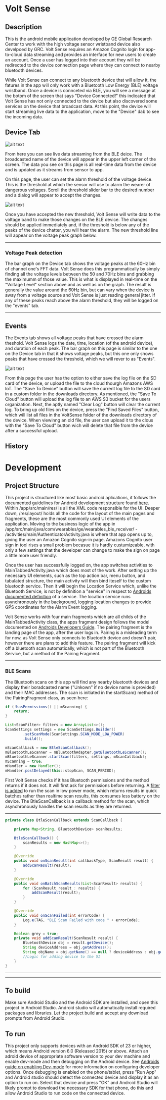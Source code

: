 # Volt Sense

## Description

This is the android mobile application developed by GE Global Research Center to work with the high voltage sensor wristband device also develpoed by GRC.
Volt Sense requires an Amazon Cognito login for app-to-cloud data streaming and provides an interface for new users to create an account.
Once a user has logged into their account they will be redirected to the device connection page where they can connect to nearby bluetooth devices.

While Volt Sense can connect to any bluetooth device that will allow it, the fatures in the app will only work with a Bluetooth Low Energy (BLE) voltage wristband.
Once a device is connceted via BLE, you will see a message at the botom of the screen that says "Device Connected!" this indicated that Volt Sense has not only connected to the device but also discovered some services on the device that broadcast data.
At this point, the device will start streaming live data to the application, move to the "Device" dab to see the incoming data.

## Device Tab

![alt text](https://github.com/edgeos/wearables_ble_android_app/blob/master/images/device_tab.jpg)

From here you can see live data streaming from the BLE deice.
The broadcasted name of the device will appear in the upper left corner of the screen.
The data you see on this page is all real-time data from the device and is updated as it streams from sensor to app.

On this page, the user can set the alarm threshold of the voltage device.
This is the threshold at which the sensor will use to alarm the wearer of dangerous voltages.
Scroll the threshold slider bar to the desired number and a dialog will appear to accept the changes.

![alt text](https://github.com/edgeos/wearables_ble_android_app/blob/master/images/alarm_thresh_change.jpg)

Once you have accepted the new threshold, Volt Sense will write data to the voltage band to make those changes on the BLE device.
The changes should be applied immediately and, if the threshold is below any of the peaks of the device chatter, you will hear the alarm.
The new threshold line will appear on the voltage peak graph below.

---

### Voltage Peak detection

The bar graph on the Device tab shows the voltage peaks at the 60Hz bin of channel one's FFT data.
Volt Sense does this programmatically by simply finding all the voltage levels between the 50 and 70Hz bins and grabbing the maximumm of those value.
This is what is displayed in real-time on the "Voltage Level" section above and as well as on the graph. 
The result is generally the value around the 60Hz bin, but can vary when the device is away from a voltage source and Volt Sense is just reading general jitter.
If any of these peaks reach above the alarm threshold, they will be logged on the "events" tab.

---

## Events

The Events tab shows all voltage peaks that have crossed the alarm theshold.
Volt Sense logs the date, time, location (of the android device), and duration of each peak.
The bar graph on this page is similar to the one on the Device tab in that it shows voltage peaks, but this one only shows peaks that have crossed the threshold, which we will rever to as "Events".

![alt text](https://github.com/edgeos/wearables_ble_android_app/blob/master/images/events_tab.jpg)

From this page the user has the option to either save the log file on the SD card of the device, or upload the file to the cloud thourgh Amazons AWS IoT.
The "Save To Device" button will save the current log file to the SD card in a custom folder in the downloads directory.
As mentioned, the "Save To Cloud" button will upload the log file to an AWS S3 bucket for the users organization.
Next, the aptly named "Clear Log" button will clear the current log.
To bring up old files on the device, press the "Find Saved Files" button, which will list all files in the VoltSense folder of the downloads directory of the device.
When viewinng an old file, the user can upload it to the clous with the "Save To Cloud" button wich will delete that file from the device after a successful upload.

## History

# Development

## Project Structure

This project is structured like most basic android aplications, it follows the documented guidelines for Android development structure found [here](https://developer.android.com/studio/projects/).
Within /app/src/main/res/ is all the XML code responsible for the UI. Deeper down, /res/layout/ holds all the code for the layout of the main pages and fragments, these are the most commonly used UI elements of the application.
Moving to the business logic of the app in /app/src/main/java/com/wearables/ge/wearables_ble_receiver/  -  /activities/main/AuthenticatorActivity.java is where that app opens up to, giving the user an Amazon Cognito sign-in page.
Amazons Cognito user sign in tool rises a small problem becasue it is hardly custumizeable, with only a few settings that the developer can change to make the sign on page a little more user friendly.

Once the user has successfully logged on, the app switches activities to MainTabbedActivity.java which does most of the work. 
After setting up the necessary UI elements, such as the top action bar, menu button, and tabulated structure, the main activity will then bind iteself to the custom bluetooth service.
Then it will begin the Location Service which, unlike the Bluetooth Service, is not by definition a "service" in respect to [Androids documented definition](https://developer.android.com/guide/components/services) of a service. 
The location service runs asynchronously in the background, logging location changes to provide GPS coordinates for the Alarm Event logging.

Volt Sense works with four main fragments which are all childs of the MainTabbedActivity class, the apps fragment design follows the model documented on [Androids Developers Guide](https://developer.android.com/guide/components/fragments).
The pairing fragment is the landing page of the app, after the user logs in. 
Pairing is a misleading term for now, as Volt Sense only connects to Bluetooth device and doesn't pair, however there are plans to add this feature.
The pairing fragment will kick off a bluetooth scan automatically, which is not part of the Bluetooth Service, but a method of the Pairing Fragment.

---

### BLE Scans

The Bluetooth scans on this app will find any nearby bluetooth devices and display their boradcasted name ("Unkown" if no device name is provided) and their MAC addresses.
The scan is initiated in the startScan() method of the PairingFragment class, as seen here:

```java
if (!hasPermissions() || mScanning) {
	return;
}

List<ScanFilter> filters = new ArrayList<>();
ScanSettings settings = new ScanSettings.Builder()
		.setScanMode(ScanSettings.SCAN_MODE_LOW_POWER)
		.build();

mScanCallback = new BtleScanCallback();
mBluetoothLeScanner = mBluetoothAdapter.getBluetoothLeScanner();
mBluetoothLeScanner.startScan(filters, settings, mScanCallback);
mScanning = true;
mHandler = new Handler();
mHandler.postDelayed(this::stopScan, SCAN_PERIOD);
```

First Volt Sense checks if it has Bluetooth permissions and the method returns if it does not. It will first ask for permissions before returning.
A [filter is added](https://developer.android.com/reference/android/bluetooth/le/ScanSettings) to run the scan in low power mode, which returns results in quick batches rather than realtime scan results, this consumes less battery on the device.
The BtleScanCallback is a callback method for the scan, which asynchronously handles the scan results as they are returned.

---

```java
private class BtleScanCallback extends ScanCallback {

	private Map<String, BluetoothDevice> scanResults;

	BtleScanCallback() {
		scanResults = new HashMap<>();
	}

	@Override
	public void onScanResult(int callbackType, ScanResult result) {
		addScanResult(result);
	}

	@Override
	public void onBatchScanResults(List<ScanResult> results) {
		for (ScanResult result : results) {
			addScanResult(result);
		}
	}

	@Override
	public void onScanFailed(int errorCode) {
		Log.e(TAG, "BLE Scan Failed with code " + errorCode);
	}

	Boolean grey = true;
	private void addScanResult(ScanResult result) {
		BluetoothDevice obj = result.getDevice();
		String deviceAddress = obj.getAddress();
		String objName = obj.getName() == null ? deviceAddress : obj.getName();
		//Logic for adding device to the UI
	}
}
```
---



---

## To build

Make sure Android Studio and the Android SDK are installed, and open this project in Android Studio.
Android studio will automatically install required packages and libraries.
Let the project build and accept any download prompts from Android Studio.

## To run

This project only supports devices with an Android SDK of 23 or higher, which means Android version 6.0 (Released 2015) or above.
Attach an adroid device of appropriate software version to your dev machine and enable dev-mode and then debugging on the Android device.
See [Androids guide on enabling Dev-mode](https://developer.android.com/studio/debug/dev-options) for more information on configuring developer options.
Once debugging is enabled on the phone/tablet, press "Run App" and Android studio should detect the connected device and display it as an option to run on.
Select that device and press "OK" and Android Studio will likely prompt to download the necessary SDK for  that phone, do this and allow Android Studio to run code on the connected device.
